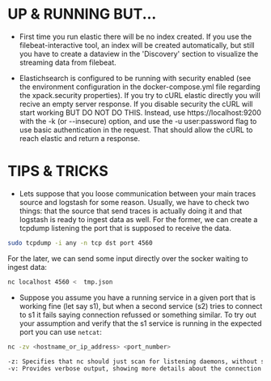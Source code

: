 # UP & RUNNING BUT...

* First time you run elastic there will be no index created. If you use the filebeat-interactive tool, an index will be created automatically, but still you have to create a dataview in the 'Discovery' section to visualize the streaming data from filebeat.

* Elastichsearch is configured to be running with security enabled (see the environment configuration in the docker-compose.yml file regarding the xpack.security properties). If you try to cURL elastic directly you will recive an empty server response. If you disable security the cURL will start working BUT DO NOT DO THIS. Instead, use https://localhost:9200 with the -k (or --insecure) option, and use the -u user:password flag to use basic authentication in the request. That should allow the cURL to reach elastic and return a response.

# TIPS & TRICKS

* Lets suppose that you loose communication between your main traces source and logstash for some reason. Usually, we have to check two things: that the source that send traces is actually doing it and that logstash is ready to ingest data as well. For the former, we can create a tcpdump listening the port that is supposed to receive the data.

```bash
sudo tcpdump -i any -n tcp dst port 4560
```

For the later, we can send some input directly over the socker waiting to ingest data:

```bash
nc localhost 4560 <  tmp.json
```

* Suppose you assume you have a running service in a given port that is working fine (let say s1), but when a second service (s2) tries to connect to s1 it fails saying connection refussed or something similar. To try out your assumption and verify that the s1 service is running in the expected port you can use `netcat`:

```bash
nc -zv <hostname_or_ip_address> <port_number>

-z: Specifies that nc should just scan for listening daemons, without sending any data to them.
-v: Provides verbose output, showing more details about the connection attempt.
```